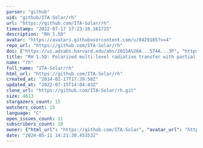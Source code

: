 ```yaml
---
parser: "github"
uid: "github/ITA-Solar/rh"
url: "https://github.com/ITA-Solar/rh"
timestamp: "2022-07-17 17:23:18.161715"
description: "RH 1.5D"
avatar: "https://avatars.githubusercontent.com/u/8429185?v=4"
repo_url: "https://github.com/ITA-Solar/rh"
doi: ["https://ui.adsabs.harvard.edu/abs/2015A%26A...574A...3P", "https://ui.adsabs.harvard.edu/abs/2015ascl.soft02001P/abstract"]
title: "RH 1.5D: Polarized multi-level radiative transfer with partial frequency distribution"
name: "rh"
full_name: "ITA-Solar/rh"
html_url: "https://github.com/ITA-Solar/rh"
created_at: "2014-02-17T17:39:50Z"
updated_at: "2022-07-15T14:04:43Z"
clone_url: "https://github.com/ITA-Solar/rh.git"
size: 4613
stargazers_count: 15
watchers_count: 15
language: "C"
open_issues_count: 11
subscribers_count: 10
owner: {"html_url": "https://github.com/ITA-Solar", "avatar_url": "https://avatars.githubusercontent.com/u/8429185?v=4", "login": "ITA-Solar", "type": "Organization"}
date: "2024-05-11 14:21:30.453532"
---
```

